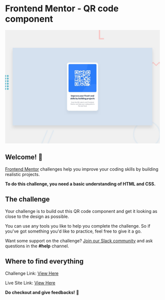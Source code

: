 # Frontend Mentor - QR code component

![Design preview for the QR code component coding challenge](./design/desktop-preview.jpg)

## Welcome! 👋

[Frontend Mentor](https://www.frontendmentor.io) challenges help you improve your coding skills by building realistic projects.

**To do this challenge, you need a basic understanding of HTML and CSS.**

## The challenge

Your challenge is to build out this QR code component and get it looking as close to the design as possible.

You can use any tools you like to help you complete the challenge. So if you've got something you'd like to practice, feel free to give it a go.

Want some support on the challenge? [Join our Slack community](https://www.frontendmentor.io/slack) and ask questions in the **#help** channel.

## Where to find everything

Challenge Link: [View Here](https://www.frontendmentor.io/challenges/qr-code-component-iux_sIO_H)

Live Site Link: [View Here](https://arpanaditya.github.io/QR-Code-Frontend-Mentor)

**Do checkout and give feedbacks!** 🚀
